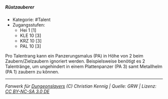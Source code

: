 <!---
Dies ist ein Fanwerk für DUNGEONSLAYERS (C) von Christian Kennig

Quellen:      [Dungeonslayers Grundregelwerk](https://dungeonslayers.net/download/Dungeonslayers4.pdf)
              [Talentbeschreibungen](https://www.f-space.de/ds4/tools-talentcards.html)
License:      [CC-BY-NC-SA 4.0](https://creativecommons.org/licenses/by-nc-sa/4.0/deed.de)
Richtlinien:  [Fanwerkrichtlinien](https://www.dungeonslayers.net/fanwerk-richtlinien/)
Autor:        Zauberlehrling
-->

##### Rüstzauberer

- Kategorie: #Talent
- Zugangsstufen:
  - Hei 1 [1]
  - KLE 10 [3]
  - KRZ 10 [3]
  - PAL 10 [3]

Pro Talentrang kann ein Panzerungsmalus (PA) in Höhe von 2 beim Zaubern/Zielzaubern ignoriert werden. Beispielsweise benötigt es 2 Talentränge, um ungehindert in einem Plattenpanzer (PA 3) samt Metallhelm (PA 1) zaubern zu können.

---

_Fanwerk für [Dungeonslayers](https://www.dungeonslayers.net/) (C) Christian Kennig | Quelle: GRW | Lizenz: [CC BY-NC-SA 3.0 DE](https://creativecommons.org/licenses/by-nc-sa/3.0/de/)_
